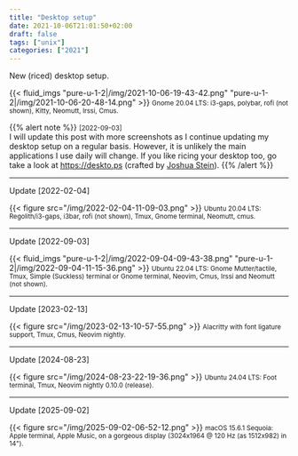 ```yaml
---
title: "Desktop setup"
date: 2021-10-06T21:01:50+02:00
draft: false
tags: ["unix"]
categories: ["2021"]
---
```


New (riced) desktop setup.

{{< fluid_imgs
  "pure-u-1-2|/img/2021-10-06-19-43-42.png"
  "pure-u-1-2|/img/2021-10-06-20-48-14.png" >}}
<small> Gnome 20.04 LTS: i3-gaps, polybar, rofi (not shown), Kitty, Neomutt, Irssi, Cmus.</small>


{{% alert note %}}
<small>[2022-09-03]</small><br>
I will update this post with more screenshots as I continue updating my desktop setup on a regular basis. However, it is unlikely the main applications I use daily will change. If you like ricing your desktop too, go take a look at <https://deskto.ps> (crafted by [Joshua Stein](https://jcs.org)).
{{% /alert %}}

---

Update [2022-02-04]

{{< figure src="/img/2022-02-04-11-09-03.png" >}}
<small> Ubuntu 20.04 LTS: Regolith/i3-gaps, i3bar, rofi (not shown), Tmux, Gnome terminal, Neomutt, cmus.</small>

---

Update [2022-09-03]

{{< fluid_imgs
  "pure-u-1-2|/img/2022-09-04-09-43-38.png"
  "pure-u-1-2|/img/2022-09-04-11-15-36.png" >}}
<small>Ubuntu 22.04 LTS: Gnome Mutter/tactile, Tmux, Simple (Suckless) terminal or Gnome terminal, Neovim, Cmus, Irssi and Neomutt (not shown).</small>

---

Update [2023-02-13]

{{< figure src="/img/2023-02-13-10-57-55.png" >}}
<small>Alacritty with font ligature support, Tmux, Cmus, Neovim nightly.</small>

---

Update [2024-08-23]

{{< figure src="/img/2024-08-23-22-19-36.png" >}}
<small>Ubuntu 24.04 LTS: Foot terminal, Tmux, Neovim nightly 0.10.0 (release).</small>

---

Update [2025-09-02]

{{< figure src="/img/2025-09-02-06-52-12.png" >}}
<small>macOS 15.6.1 Sequoia: Apple terminal, Apple Music, on a gorgeous display (3024x1964 @ 120 Hz (as 1512x982) in 14").</small>

